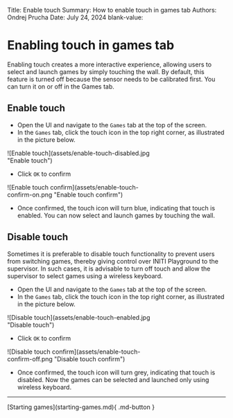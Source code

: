 Title:   Enable touch
Summary: How to enable touch in games tab
Authors: Ondrej Prucha
Date:    July 24, 2024
blank-value:

# Enabling touch in games tab

Enabling touch creates a more interactive experience, allowing users to select and launch games by simply touching the wall. By default, this feature is turned off because the sensor needs to be calibrated first. You can turn it on or off in the Games tab.

## Enable touch

- Open the UI and navigate to the `Games` tab at the top of the screen.
- In the `Games` tab, click the touch icon in the top right corner, as illustrated in the picture below.

<div style='width: 70%' class="center" markdown>
![Enable touch](assets/enable-touch-disabled.jpg "Enable touch")
</div>

- Click `OK` to confirm

<div style='width: 70%' class="center" markdown>
![Enable touch confirm](assets/enable-touch-confirm-on.png "Enable touch confirm")
</div>

- Once confirmed, the touch icon will turn blue, indicating that touch is enabled. You can now select and launch games by touching the wall.

## Disable touch

Sometimes it is preferable to disable touch functionality to prevent users from switching games, thereby giving control over INITI Playground to the supervisor. In such cases, it is advisable to turn off touch and allow the supervisor to select games using a wireless keyboard.

- Open the UI and navigate to the `Games` tab at the top of the screen.
- In the `Games` tab, click the touch icon in the top right corner, as illustrated in the picture below.

<div style='width: 70%' class="center" markdown>
![Disable touch](assets/enable-touch-enabled.jpg "Disable touch")
</div>

- Click `OK` to confirm

<div style='width: 70%' class="center" markdown>
![Disable touch confirm](assets/enable-touch-confirm-off.png "Disable touch confirm")
</div>

- Once confirmed, the touch icon will turn grey, indicating that touch is disabled. Now the games can be selected and launched only using wireless keyboard.

----


<div class="center" markdown>
[Starting games](starting-games.md){ .md-button }
</div>

<br />